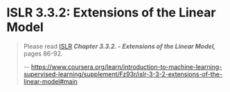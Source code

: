 # ISLR 3.3.2: Extensions of the Linear Model
> 
> Please read [ISLR](https://www.statlearning.com/ "ISLR") **_Chapter 3.3.2\. - Extensions of the Linear Model,_** pages 86-92.
>
> -- https://www.coursera.org/learn/introduction-to-machine-learning-supervised-learning/supplement/Fz93r/islr-3-3-2-extensions-of-the-linear-model#main
